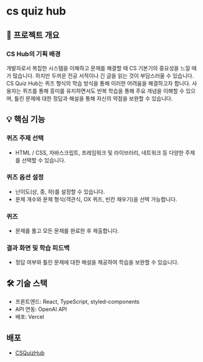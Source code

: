 # cs quiz hub

## 🚀 프로젝트 개요
### CS Hub의 기획 배경
개발자로서 복잡한 시스템을 이해하고 문제를 해결할 때 CS 기본기의 중요성을 느낄 때가 많습니다. 하지만 두꺼운 전공 서적이나 긴 글을 읽는 것이 부담스러울 수 있습니다. CS Quiz Hub는 퀴즈 형식의 학습 방식을 통해 이러한 어려움을 해결하고자 합니다. 사용자는 퀴즈를 통해 흥미를 유지하면서도 반복 학습을 통해 주요 개념을 이해할 수 있으며, 틀린 문제에 대한 정답과 해설을 통해 자신의 약점을 보완할 수 있습니다.

## 💡 핵심 기능
### 퀴즈 주제 선택
+ HTML / CSS, 자바스크립트, 프레임워크 및 라이브러리, 네트워크 등 다양한 주제를 선택할 수 있습니다.

### 퀴즈 옵션 설정
+ 난이도(상, 중, 하)를 설정할 수 있습니다.
+ 문제 개수와 문제 형식(객관식, OX 퀴즈, 빈칸 채우기)을 선택 가능합니다.

### 퀴즈
+ 문제를 풀고 모든 문제를 완료한 후 제출합니다.

### 결과 화면 및 학습 피드백
+ 정답 여부와 틀린 문제에 대한 해설을 제공하여 학습을 보완할 수 있습니다.

## 🛠 기술 스택
+ 프론트엔드: React, TypeScript, styled-components
+ API 연동: OpenAI API
+ 배포: Vercel

## 배포
+ [CSQuizHub](https://cs-quiz-hub.vercel.app)



